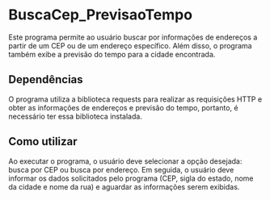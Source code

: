 # BuscaCep_PrevisaoTempo
 

Este programa permite ao usuário buscar por informações de endereços a partir de um CEP ou de um endereço específico. Além disso, o programa também exibe a previsão do tempo para a cidade encontrada.

<h2>Dependências</h2>
O programa utiliza a biblioteca requests para realizar as requisições HTTP e obter as informações de endereços e previsão do tempo, portanto, é necessário ter essa biblioteca instalada.

<h2>Como utilizar</h2>
Ao executar o programa, o usuário deve selecionar a opção desejada: busca por CEP ou busca por endereço. Em seguida, o usuário deve informar os dados solicitados pelo programa (CEP, sigla do estado, nome da cidade e nome da rua) e aguardar as informações serem exibidas.